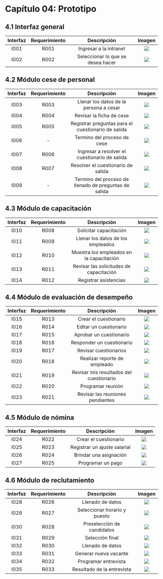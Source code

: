 # Capítulo 04: Prototipo

## 4.1 Interfaz general

| Interfaz | Requerimiento | Descripción | Imagen |
|:---:|:---:|:---:|:---:|
| I001 | R001 | Ingresar a la intranet | ![](prototipo/I001.png) |
| I002 | R002 | Seleccionar lo que se desea hacer | ![](prototipo/I002.png) |

## 4.2 Módulo cese de personal
| Interfaz | Requerimiento | Descripción | Imagen |
|:---:|:---:|:---:|:---:|
| I003 | R003 | Llenar los datos de la persona a cesar | ![](prototipo/I003.png) |
| I004 | R004 | Revisar la ficha de cese | ![](prototipo/I004.png) |
| I005 | R005 | Registrar preguntas para el cuestionario de salida | ![](prototipo/I005.png) |
| I006 | - | Termino del proceso de cese | ![](prototipo/I006.png) |
| I007 | R006 | Ingresar a resolver el cuestionario de salida | ![](prototipo/I007.png) |
| I008 | R007 | Resolver el cuestionario de salida | ![](prototipo/I008.png) |
| I009 | - | Termino del proceso de llenado de preguntas de salida | ![](prototipo/I009.png) |

## 4.3 Módulo de capacitación
| Interfaz | Requerimiento | Descripción | Imagen |
|:---:|:---:|:---:|:---:|
| I010 | R008 | Solicitar capacitación | ![](prototipo/I010.png) |
| I011 | R009 | Llenar los datos de los empleados | ![](prototipo/I011.png) |
| I012 | R010 | Muestra los empleados en la capacitación | ![](prototipo/I012.png) |
| I013 | R011 | Revisar las solicitudes de capacitación | ![](prototipo/I013.png) |
| I014 | R012 | Registrar asistencias | ![](prototipo/I014.png) |

## 4.4  Módulo de evaluación de desempeño
| Interfaz | Requerimiento | Descripción | Imagen |
|:---:|:---:|:---:|:---:|
| I015 | R013 | Crear el cuestionario | ![](prototipo/I015.png) |
| I016 | R014 | Editar un cuestionario | ![](prototipo/I016.png) |
| I017 | R015 | Aprobar un cuestionario | ![](prototipo/I017.png) |
| I018 | R016 | Responder un cuestionario | ![](prototipo/I018.png) |
| I019 | R017 | Revisar cuestionarios | ![](prototipo/I019.png) |
| I020 | R018 | Realizar reporte de empleado | ![](prototipo/I020.png) |
| I021 | R019 | Revisar mis resultados del cuestionario | ![](prototipo/I021.png) |
| I022 | R020 | Programar reunión | ![](prototipo/I022.png) |
| I023 | R021 | Revisar las reuniones pendientes | ![](prototipo/I023.png) |

## 4.5 Módulo de nómina
| Interfaz | Requerimiento | Descripción | Imagen |
|:---:|:---:|:---:|:---:|
| I024 | R022 | Crear el cuestionario | ![](prototipo/I024.png) |
| I025 | R023 | Registrar un ajuste salarial | ![](prototipo/I025.png) |
| I026 | R024 | Brindar una asignación | ![](prototipo/I026.png) |
| I027 | R025 | Programar un pago | ![](prototipo/I027.png) |

## 4.6 Módulo de reclutamiento
| Interfaz | Requerimiento | Descripción | Imagen |
|:---:|:---:|:---:|:---:|
| I028 | R026 | Llenado de datos | ![](prototipo/I028.png) |
| I029 | R027 | Seleccionar horario y puesto | ![](prototipo/I029.png) |
| I030 | R028 | Preselección de candidatos | ![](prototipo/I030.png) |
| I031 | R029 | Selección final | ![](prototipo/I031.png) |
| I032 | R030 | Llenado de datos | ![](prototipo/I032.png) |
| I033 | R031 | Generar nueva vacante | ![](prototipo/I033.png) |
| I034 | R032 | Programar entrevista | ![](prototipo/I034.png) |
| I035 | R033 | Resultado de la entrevista | ![](prototipo/I035.png) |